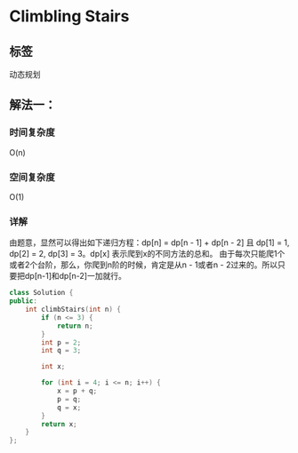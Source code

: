 # Climbling Stairs

## 标签
动态规划

## 解法一：

### 时间复杂度
O(n)

### 空间复杂度
O(1)

### 详解
由题意，显然可以得出如下递归方程：dp[n] = dp[n - 1] + dp[n - 2] 且 dp[1] = 1, dp[2] = 2, dp[3] = 3。dp[x] 表示爬到x的不同方法的总和。
由于每次只能爬1个或者2个台阶，那么，你爬到n阶的时候，肯定是从n - 1或者n - 2过来的。所以只要把dp[n-1]和dp[n-2]一加就行。


```c++
class Solution {
public:
    int climbStairs(int n) {
        if (n <= 3) {
            return n;
        }
        int p = 2;
        int q = 3;

        int x;

        for (int i = 4; i <= n; i++) {
            x = p + q;
            p = q;
            q = x;
        }
        return x;
    }
};
```

